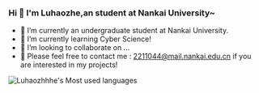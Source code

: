 ### Hi 👋 I'm Luhaozhe,an student at Nankai University~



- 🔭 I’m currently an undergraduate student at Nankai University.
- 🌱 I’m currently learning Cyber Science!
- 👯 I’m looking to collaborate on ...
- 🤔 Please feel free to contact me : 2211044@mail.nankai.edu.cn if you are interested in my projects!

![Luhaozhhhe's Most used languages](https://github-readme-stats.vercel.app/api/top-langs/?username=Luhaozhhhe&layout=compact&hide_border=true&langs_count=10)
